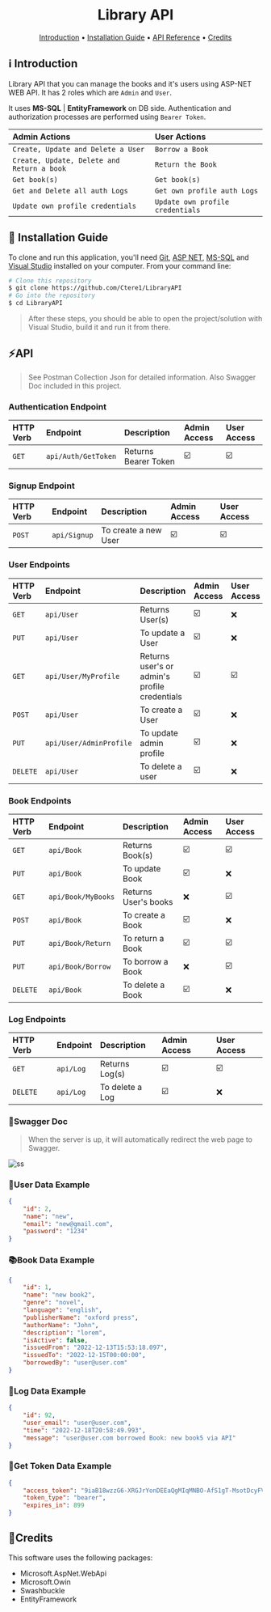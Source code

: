 <h1 align="center">
  Library API
  <br>
</h1>

<p align="center">
  <a href="#introduction">Introduction</a> •
  <a href="#installation-guide">Installation Guide</a> •
  <a href="#api">API Reference</a> •
  <a href="#credits">Credits</a> 
</p>

## ℹ️ Introduction
Library API that you can manage the books and it's users using ASP-NET WEB API. It has 2 roles which are `Admin` and `User`. 

It uses **MS-SQL** | **EntityFramework** on DB side. Authentication and authorization processes are performed using `Bearer Token`.

| Admin Actions                               | User Actions                       |                                     
| :----------------------------------------   | :-------------------------------   |        
| `Create, Update and Delete a User`          | `Borrow a Book`                    |         
| `Create, Update, Delete and Return a book`  | `Return the Book`                  |        
| `Get book(s)`                               | `Get book(s)`                      |        
| `Get and Delete all auth Logs`              | `Get own profile auth Logs`        |        
| `Update own profile credentials`            | `Update own profile credentials`   |      

## 💾 Installation Guide

To clone and run this application, you'll need [Git](https://git-scm.com), [ASP NET](https://dotnet.microsoft.com/en-us/apps/aspnet), [MS-SQL](https://www.microsoft.com/en-us/sql-server/sql-server-downloads) and [Visual Studio](https://visualstudio.microsoft.com/downloads/) installed on your computer. From your command line:

```bash
# Clone this repository
$ git clone https://github.com/Ctere1/LibraryAPI
# Go into the repository
$ cd LibraryAPI
```
> After these steps,  you should be able to open the project/solution with Visual Studio, build it and run it from there.

## ⚡API
> See Postman Collection Json for detailed information. Also Swagger Doc included in this project.

### **Authentication Endpoint**

| HTTP Verb   | Endpoint                    | Description                                         |Admin Access  | User Access | 
| :---------- | :-----------------------    |:----------------------------------                  |:-----------  |:----------- |
| `GET`       | `api/Auth/GetToken`         |  Returns Bearer Token                               | ☑️          |  ☑️         |

### **Signup Endpoint**

| HTTP Verb   | Endpoint                    | Description                                         |Admin Access  | User Access | 
| :---------- | :------------------------   |:----------------------------------                  |:-----------  |:----------- |
| `POST`      | `api/Signup`                |  To create a new User                               | ☑️          |  ☑️         |

### **User Endpoints**

| HTTP Verb   | Endpoint                    | Description                                         |Admin Access  | User Access | 
| :---------- | :-----------------------    |:----------------------------------                  |:-----------  |:----------- |
| `GET`       | `api/User`                  |  Returns User(s)                                    | ☑️           |  ❌        |
| `PUT`       | `api/User`                  |  To update a User                                   | ☑️           |  ❌        |
| `GET`       | `api/User/MyProfile`        |  Returns user's or admin's profile credentials      | ☑️           |  ☑️        |
| `POST`      | `api/User`                  |  To create a User                                   | ☑️           |  ❌        |
| `PUT`       | `api/User/AdminProfile`     |  To update admin profile                            | ☑️           |  ❌        |
| `DELETE`    | `api/User`                  |  To delete a user                                   | ☑️           |  ❌        |

### **Book Endpoints**

| HTTP Verb   | Endpoint                    | Description                                         |Admin Access  | User Access | 
| :---------- | :------------------------   |:----------------------------------                  |:-----------  |:----------- |
| `GET`       | `api/Book`                  |  Returns Book(s)                                    | ☑️           |  ☑️        |
| `PUT`       | `api/Book`                  |  To update Book                                     | ☑️           |  ❌        |
| `GET`       | `api/Book/MyBooks`          |  Returns User's books                               | ❌           |  ☑️        |
| `POST`      | `api/Book`                  |  To create a Book                                   | ☑️           |  ❌        |
| `PUT`       | `api/Book/Return`           |  To return a Book                                   | ☑️           |  ☑️        |
| `PUT`       | `api/Book/Borrow`           |  To borrow a Book                                   | ❌           |  ☑️        |
| `DELETE`    | `api/Book`                  |  To delete a Book                                   | ☑️           |  ❌        |

### **Log Endpoints**

| HTTP Verb   | Endpoint                    | Description                                         |Admin Access  | User Access | 
| :---------- | :-----------------------    |:----------------------------------                  |:-----------  |:----------- |
| `GET`       | `api/Log`                   |  Returns Log(s)                                     | ☑️           |  ☑️        |
| `DELETE`    | `api/Log`                   |  To delete a Log                                    | ☑️           |  ❌        |

### 📃**Swagger Doc**
> When the server is up, it will automatically redirect the web page to Swagger.

![ss](https://user-images.githubusercontent.com/62745858/208373891-02eafe99-4b71-429f-b327-858bcb0e1071.png)

### 👤**User Data Example**

```json
{
    "id": 2,
    "name": "new",
    "email": "new@gmail.com",
    "password": "1234"
}
```

### 📚**Book Data Example**

```json
{
    "id": 1,
    "name": "new book2",
    "genre": "novel",
    "language": "english",
    "publisherName": "oxford press",
    "authorName": "John",
    "description": "lorem",
    "isActive": false,
    "issuedFrom": "2022-12-13T15:53:18.097",
    "issuedTo": "2022-12-15T00:00:00",
    "borrowedBy": "user@user.com"
}
```
### 🧾**Log Data Example**

```json
{
    "id": 92,
    "user_email": "user@user.com",
    "time": "2022-12-18T20:58:49.993",
    "message": "user@user.com borrowed Book: new book5 via API"
}
```
### 🚥**Get Token Data Example**

```json
{
    "access_token": "9iaB18wzzG6-XRGJrYonDEEaQgMIqMNBO-AfS1gT-MsotDcyFVygpXlnG3asRFSJRPHuHKAUDlkK962XUkXnhrcHgOVMJhuEr05Emxtwf-vYRn_YnvcfdqKqLhbOQloHZiphLNSNSFByuHiRk8mWtWi_jMs",
    "token_type": "bearer",
    "expires_in": 899
}
```

## 📝Credits

This software uses the following packages:

- Microsoft.AspNet.WebApi
- Microsoft.Owin
- Swashbuckle
- EntityFramework

